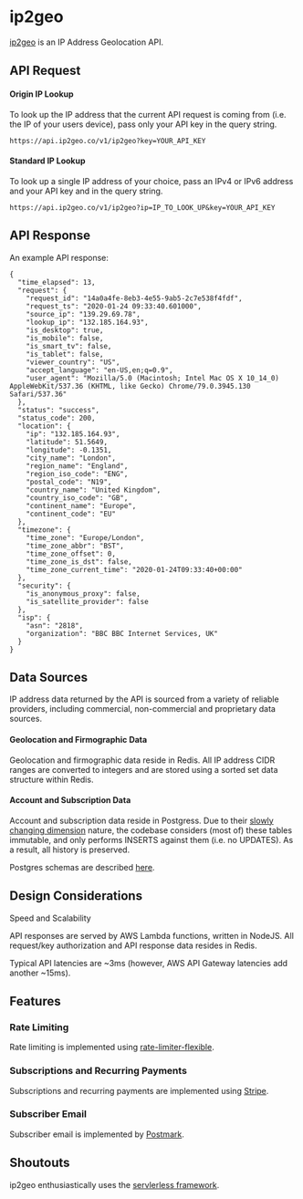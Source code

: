 # ip2geo
 [ip2geo](https://www.ip2geo.co) is an IP Address Geolocation API. 
 
  
 ## API Request
 
 #### Origin IP Lookup
 To look up the IP address that the current API request is coming from (i.e. the IP of your users device), pass only your API key in the query string.
 ```
 https://api.ip2geo.co/v1/ip2geo?key=YOUR_API_KEY
 ```
 
 
 #### Standard IP Lookup
 To look up a single IP address of your choice, pass an IPv4 or IPv6 address and your API key and in the query string.
 ```
https://api.ip2geo.co/v1/ip2geo?ip=IP_TO_LOOK_UP&key=YOUR_API_KEY
 ```
 
 
 ## API Response
 
An example API response:

```
{
  "time_elapsed": 13,
  "request": {
    "request_id": "14a0a4fe-8eb3-4e55-9ab5-2c7e538f4fdf",
    "request_ts": "2020-01-24 09:33:40.601000",
    "source_ip": "139.29.69.78",
    "lookup_ip": "132.185.164.93",
    "is_desktop": true,
    "is_mobile": false,
    "is_smart_tv": false,
    "is_tablet": false,
    "viewer_country": "US",
    "accept_language": "en-US,en;q=0.9",
    "user_agent": "Mozilla/5.0 (Macintosh; Intel Mac OS X 10_14_0) AppleWebKit/537.36 (KHTML, like Gecko) Chrome/79.0.3945.130 Safari/537.36"
  },
  "status": "success",
  "status_code": 200,
  "location": {
    "ip": "132.185.164.93",
    "latitude": 51.5649,
    "longitude": -0.1351,
    "city_name": "London",
    "region_name": "England",
    "region_iso_code": "ENG",
    "postal_code": "N19",
    "country_name": "United Kingdom",
    "country_iso_code": "GB",
    "continent_name": "Europe",
    "continent_code": "EU"
  },
  "timezone": {
    "time_zone": "Europe/London",
    "time_zone_abbr": "BST",
    "time_zone_offset": 0,
    "time_zone_is_dst": false,
    "time_zone_current_time": "2020-01-24T09:33:40+00:00"
  },
  "security": {
    "is_anonymous_proxy": false,
    "is_satellite_provider": false
  },
  "isp": {
    "asn": "2818",
    "organization": "BBC BBC Internet Services, UK"
  }
}

```

## Data Sources

IP address data returned by the API is sourced from a variety of reliable providers, including commercial, non-commercial and proprietary data sources. 


#### Geolocation and Firmographic Data

Geolocation and firmographic data reside in Redis. All IP address CIDR ranges are converted to integers and are stored using a sorted set data structure within Redis.


#### Account and Subscription Data

Account and subscription data reside in Postgress. Due to their [slowly changing dimension](https://en.wikipedia.org/wiki/Slowly_changing_dimension) nature, the codebase considers (most of) these tables immutable, and only performs INSERTS against them (i.e. no UPDATES). As a result, all history is preserved.

Postgres schemas are described [here](https://github.com/gnarlz/ip2geo/blob/master/ip2geo-postgres.sql).


## Design Considerations

Speed and Scalability

API responses are served by AWS Lambda functions, written in NodeJS. All request/key authorization and API response data resides in Redis.

Typical API latencies are ~3ms (however, AWS API Gateway latencies add another ~15ms).





## Features
 
### Rate Limiting
Rate limiting is implemented using [rate-limiter-flexible](https://github.com/animir/node-rate-limiter-flexible). 
 
### Subscriptions and Recurring Payments
Subscriptions and recurring payments are implemented using [Stripe](https://github.com/stripe/stripe-node).

### Subscriber Email
Subscriber email is implemented by [Postmark](https://postmarkapp.com/loves/node).


## Shoutouts 
ip2geo enthusiastically uses the [servlerless framework](https://github.com/serverless/serverless).
 
 
 
 
